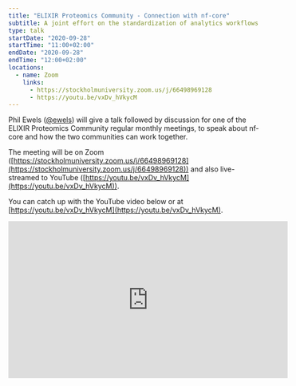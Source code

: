 ```yaml
---
title: "ELIXIR Proteomics Community - Connection with nf-core"
subtitle: A joint effort on the standardization of analytics workflows
type: talk
startDate: "2020-09-28"
startTime: "11:00+02:00"
endDate: "2020-09-28"
endTime: "12:00+02:00"
locations:
  - name: Zoom
    links:
      - https://stockholmuniversity.zoom.us/j/66498969128
      - https://youtu.be/vxDv_hVkycM
---
```


Phil Ewels ([@ewels](http://github.com/ewels/)) will give a talk followed by discussion
for one of the ELIXIR Proteomics Community regular monthly meetings,
to speak about nf-core and how the two communities can work together.

The meeting will be on Zoom ([https://stockholmuniversity.zoom.us/j/66498969128](https://stockholmuniversity.zoom.us/j/66498969128))
and also live-streamed to YouTube ([https://youtu.be/vxDv_hVkycM](https://youtu.be/vxDv_hVkycM)).

You can catch up with the YouTube video below or at [https://youtu.be/vxDv_hVkycM](https://youtu.be/vxDv_hVkycM).

<iframe width="560" height="315" src="https://www.youtube.com/embed/vxDv_hVkycM" frameborder="0" allow="accelerometer; autoplay; clipboard-write; encrypted-media; gyroscope; picture-in-picture" allowfullscreen></iframe>

